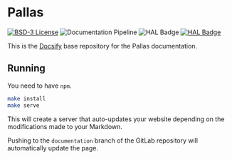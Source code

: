 # Pallas
[![BSD-3 License](https://img.shields.io/badge/License-BSD3-yellow.svg)](https://opensource.org/license/bsd-3-clause)
![Documentation Pipeline](https://gitlab.inria.fr/pallas/pallas/badges/documentation/pipeline.svg)
![HAL Badge](https://img.shields.io/badge/Maintained%3F-Yes-<colour>.svg)
[![HAL Badge](https://img.shields.io/badge/HAL-04970114-white.svg)](https://inria.hal.science/hal-04970114/)

This is the [Docsify](https://docsify.js.org) base repository for the Pallas documentation.

## Running
You need to have `npm`.
```bash
make install
make serve
```
This will create a server that auto-updates your website depending on the modifications made to your Markdown.

Pushing to the `documentation` branch of the GitLab repository will automatically update the page.